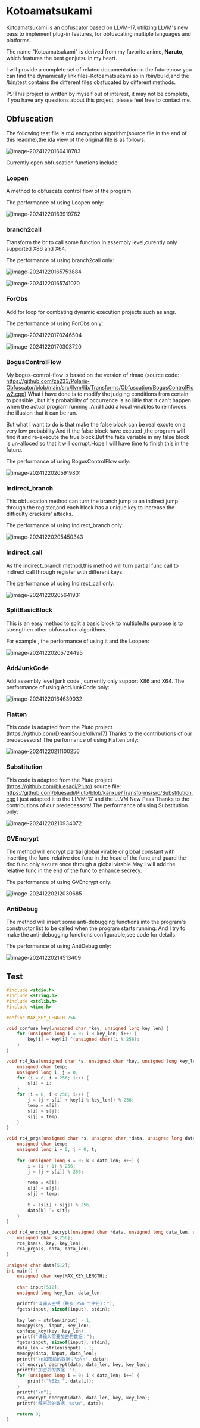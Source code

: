 # Kotoamatsukami

Kotoamatsukami is an obfuscator based on LLVM-17, utilizing LLVM's new pass to implement plug-in features, for obfuscating multiple languages and platforms.

The name "Kotoamatsukami" is derived from my favorite anime, **Naruto**, which features the best genjutsu in my heart.

I will provide a complete set of related documentation in the future,now you can find the dynamically link files-Kotoamatsukami.so in /bin/build,and the /bin/test contains the different files obsfucated by different methods.

PS:This project is written by myself out of interest, it may not be complete, if you have any questions about this project, please feel free to contact me.

## Obfuscation

The following test file is rc4 encryption algorithm(source file in the end of this readme),the ida view of the original file is as follows:

![image-20241220160418783](https://zzzcccimage1.oss-cn-beijing.aliyuncs.com/img/image-20241220160418783.png)

Currently open obfuscation functions include:

### Loopen

A method to obfuscate control flow of the program

The performance of using Loopen only:

![image-20241220163919762](https://zzzcccimage1.oss-cn-beijing.aliyuncs.com/img/image-20241220163919762.png)

### branch2call

Transform the br to call some function in assembly level,curently only supported X86 and X64.

The performance of using branch2call only:

![image-20241220165753884](https://zzzcccimage1.oss-cn-beijing.aliyuncs.com/img/image-20241220165753884.png)

![image-20241220165741070](https://zzzcccimage1.oss-cn-beijing.aliyuncs.com/img/image-20241220165741070.png)

### ForObs

Add for loop for combating dynamic execution projects such as angr.

The performance of using ForObs only:

![image-20241220170246504](https://zzzcccimage1.oss-cn-beijing.aliyuncs.com/img/image-20241220170246504.png)

![image-20241220170303720](https://zzzcccimage1.oss-cn-beijing.aliyuncs.com/img/image-20241220170303720.png)

### BogusControlFlow

My bogus-control-flow is based on the version of rimao (source code: https://github.com/za233/Polaris-Obfuscator/blob/main/src/llvm/lib/Transforms/Obfuscation/BogusControlFlow2.cpp)
What i have done is to modify the judging conditions from certain to possible , but it's probability
of occurrence is so liitle that it can't happen when the actual program running .And I add a local
viriables to reinforces the illusion that it can be run.

But what I want to do is that make the false block can be real excute on a very low probability.And  if the false block have excuted ,the program will find it and re-execute the true block.But the fake variable in my false block is un-alloced so that it will corrupt.Hope I will have time to finish this in the future.

The performance of using BogusControlFlow only:

![image-20241220205919801](https://zzzcccimage1.oss-cn-beijing.aliyuncs.com/img/image-20241220205919801.png)

### Indirect_branch

This obfuscation method can turn the branch jump to an indirect jump through the register,and each block has a unique key to increase the difficulty crackers' attacks.

The performance of using Indirect_branch only:

![image-20241220205450343](https://zzzcccimage1.oss-cn-beijing.aliyuncs.com/img/image-20241220205450343.png)

### Indirect_call

As the indirect_branch method,this method will turn partial func call to indirect call through register with different keys.

The performance of using Indirect_call only:

![image-20241220205641931](https://zzzcccimage1.oss-cn-beijing.aliyuncs.com/img/image-20241220205641931.png)

### SplitBasicBlock

This is an easy method to split a basic block to multiple.Its purpose is to strengthen other obfuscation algorithms.

For example , the performance of using it and the Loopen:

![image-20241220205724495](https://zzzcccimage1.oss-cn-beijing.aliyuncs.com/img/image-20241220205724495.png)

### AddJunkCode

Add assembly level junk code , currently only support X86 and X64.
The performance of using AddJunkCode only:

![image-20241220164639032](https://zzzcccimage1.oss-cn-beijing.aliyuncs.com/img/image-20241220164639032.png)

### Flatten

This code is adapted from the Pluto project (https://github.com/DreamSoule/ollvm17)
Thanks to the contributions of our predecessors!
The performance of using Flatten only:

![image-20241220211100256](https://zzzcccimage1.oss-cn-beijing.aliyuncs.com/img/image-20241220211100256.png)

### Substitution

This code is adapted from the Pluto project (https://github.com/bluesadi/Pluto)
source file: https://github.com/bluesadi/Pluto/blob/kanxue/Transforms/src/Substitution.cpp
I just adapted it to the LLVM-17 and the LLVM New Pass
Thanks to the contributions of our predecessors!
The performance of using Substitution only:

![image-20241220210934072](https://zzzcccimage1.oss-cn-beijing.aliyuncs.com/img/image-20241220210934072.png)

### GVEncrypt

The method will encrypt partial global virable or global constant with inserting the func-relative dec func in the head of the func,and guard the dec func only excute once through a global virable.May I will add the relative func in the end of the func to enhance secrecy.

The performance of using GVEncrypt only:

![image-20241220212030685](https://zzzcccimage1.oss-cn-beijing.aliyuncs.com/img/image-20241220212030685.png)

### AntiDebug

The method will insert some anti-debugging functions into the program's constructor list to be called when the program starts running:
And I try to make the anti-debugging functions configurable,see code for details.

The performance of using AntiDebug only:

![image-20241220214513409](https://zzzcccimage1.oss-cn-beijing.aliyuncs.com/img/image-20241220214513409.png)

## Test

```c
#include <stdio.h>
#include <string.h>
#include <stdlib.h>
#include <time.h>

#define MAX_KEY_LENGTH 256

void confuse_key(unsigned char *key, unsigned long key_len) {
    for (unsigned long i = 0; i < key_len; i++) {
        key[i] = key[i] ^(unsigned char)(i % 256);
    }
}

void rc4_ksa(unsigned char *s, unsigned char *key, unsigned long key_len) {
    unsigned char temp;
    unsigned long i, j = 0;
    for (i = 0; i < 256; i++) {
        s[i] = i;
    }
    for (i = 0; i < 256; i++) {
        j = (j + s[i] + key[i % key_len]) % 256;
        temp = s[i];
        s[i] = s[j];
        s[j] = temp;
    }
}

void rc4_prga(unsigned char *s, unsigned char *data, unsigned long data_len) {
    unsigned char temp;
    unsigned long i = 0, j = 0, t;
    
    for (unsigned long k = 0; k < data_len; k++) {
        i = (i + 1) % 256;
        j = (j + s[i]) % 256;
        
        temp = s[i];
        s[i] = s[j];
        s[j] = temp;
        
        t = (s[i] + s[j]) % 256;
        data[k] ^= s[t];
    }
}

void rc4_encrypt_decrypt(unsigned char *data, unsigned long data_len, unsigned char *key, unsigned long key_len) {
    unsigned char s[256];
    rc4_ksa(s, key, key_len);
    rc4_prga(s, data, data_len);
}

unsigned char data[512];
int main() {
    unsigned char key[MAX_KEY_LENGTH];
    
    char input[512];
    unsigned long key_len, data_len;

    printf("请输入密钥（最多 256 个字符）：");
    fgets(input, sizeof(input), stdin);
    
    key_len = strlen(input) - 1;
    memcpy(key, input, key_len);
    confuse_key(key, key_len);
    printf("请输入需要加密的数据：");
    fgets(input, sizeof(input), stdin);
    data_len = strlen(input) - 1;
    memcpy(data, input, data_len);
    printf("\n加密前的数据：%s\n", data);
    rc4_encrypt_decrypt(data, data_len, key, key_len);
    printf("加密后的数据：");
    for (unsigned long i = 0; i < data_len; i++) {
        printf("%02x ", data[i]);
    }
    printf("\n");
    rc4_encrypt_decrypt(data, data_len, key, key_len);
    printf("解密后的数据：%s\n", data);

    return 0;
}

```

